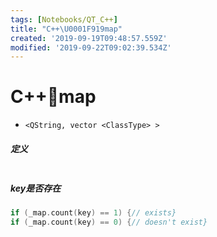 ```yaml
---
tags: [Notebooks/QT_C++]
title: "C++\U0001F919map"
created: '2019-09-19T09:48:57.559Z'
modified: '2019-09-22T09:02:39.534Z'
---
```


# C++:call_me_hand:map

* `<QString, vector <ClassType> >`

##### 定义
```

```

##### key是否存在
```cpp
if (_map.count(key) == 1) {// exists} 
if (_map.count(key) == 0) {// doesn't exist}
```
